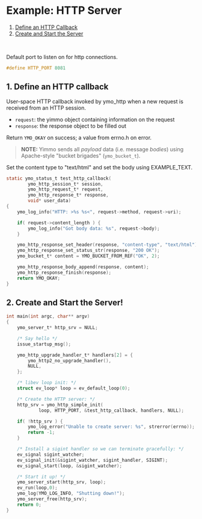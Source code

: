 # Example: HTTP Server

1. [Define an HTTP Callback](#1-define-an-http-callback)
2. [Create and Start the Server](#2-create-and-start-the-server)

<br />

Default port to listen on for http connections. 


```C
#define HTTP_PORT 8081
```

## 1. Define an HTTP callback
User-space HTTP callback invoked by ymo_http when a new request is received
from an HTTP session.

- `request`:  the yimmo object containing information on the request
- `response`:  the response object to be filled out

Return `YMO_OKAY` on success; a value from errno.h on error.

> **NOTE:** Yimmo sends all _payload_ data (i.e. message _bodies_) using
> Apache-style "bucket brigades" (`ymo_bucket_t`).

Set the content type to "text/html" and set the body using EXAMPLE_TEXT.


```C
static ymo_status_t test_http_callback(
        ymo_http_session_t* session,
        ymo_http_request_t* request,
        ymo_http_response_t* response,
        void* user_data)
{
    ymo_log_info("HTTP: >%s %s<", request->method, request->uri);

    if( request->content_length ) {
        ymo_log_info("Got body data: %s", request->body);
    }

    ymo_http_response_set_header(response, "content-type", "text/html");
    ymo_http_response_set_status_str(response, "200 OK");
    ymo_bucket_t* content = YMO_BUCKET_FROM_REF("OK", 2);

    ymo_http_response_body_append(response, content);
    ymo_http_response_finish(response);
    return YMO_OKAY;
}
```

## 2. Create and Start the Server!


```C
int main(int argc, char** argv)
{
    ymo_server_t* http_srv = NULL;

    /* Say hello */
    issue_startup_msg();

    ymo_http_upgrade_handler_t* handlers[2] = {
        ymo_http2_no_upgrade_handler(),
        NULL,
    };

    /* libev loop init: */
    struct ev_loop* loop = ev_default_loop(0);

    /* Create the HTTP server: */
    http_srv = ymo_http_simple_init(
            loop, HTTP_PORT, &test_http_callback, handlers, NULL);

    if( !http_srv ) {
        ymo_log_error("Unable to create server: %s", strerror(errno));
        return -1;
    }

    /* Install a sigint handler so we can terminate gracefully: */
    ev_signal sigint_watcher;
    ev_signal_init(&sigint_watcher, sigint_handler, SIGINT);
    ev_signal_start(loop, &sigint_watcher);

    /* Start it up! */
    ymo_server_start(http_srv, loop);
    ev_run(loop,0);
    ymo_log(YMO_LOG_INFO, "Shutting down!");
    ymo_server_free(http_srv);
    return 0;
}
```

